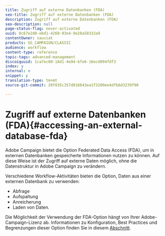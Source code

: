 ```yaml
---
title: Zugriff auf externe Datenbanken (FDA)
seo-title: Zugriff auf externe Datenbanken (FDA)
description: Zugriff auf externe Datenbanken (FDA)
seo-description: null
page-status-flag: never-activated
uuid: 8c67e2d8-ebd1-4260-93e4-9e28a58332a9
contentOwner: sauviat
products: SG_CAMPAIGN/CLASSIC
audience: workflow
content-type: reference
topic-tags: advanced-management
discoiquuid: 1ca7ec80-18d1-4e94-bfe6-16ecd094fdf3
index: y
internal: n
snippet: y
translation-type: tm+mt
source-git-commit: 20f835c357d016643ea1f3209ee4dfb6d3239f90

---
```



# Zugriff auf externe Datenbanken (FDA){#accessing-an-external-database-fda}

Adobe Campaign bietet die Option Federated Data Access (FDA), um in externen Datenbanken gespeicherte Informationen nutzen zu können. Auf diese Weise ist der Zugriff auf externe Daten möglich, ohne die Datenstruktur in Adobe Campaign zu verändern.

Verschiedene Workflow-Aktivitäten bieten die Option, Daten aus einer externen Datenbank zu verwenden:

* Abfrage
* Aufspaltung
* Anreicherung
* Laden von Daten.

Die Möglichkeit der Verwendung der FDA-Option hängt von Ihrer Adobe-Campaign-Lizenz ab. Informationen zu Konfiguration, Best Practices und Begrenzungen dieser Option finden Sie in diesem [Abschnitt](../../platform/using/accessing-an-external-database.md).
